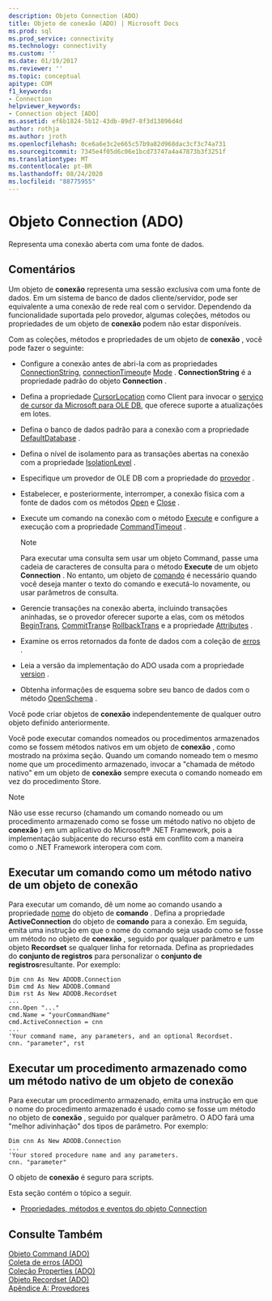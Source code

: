 ```yaml
---
description: Objeto Connection (ADO)
title: Objeto de conexão (ADO) | Microsoft Docs
ms.prod: sql
ms.prod_service: connectivity
ms.technology: connectivity
ms.custom: ''
ms.date: 01/19/2017
ms.reviewer: ''
ms.topic: conceptual
apitype: COM
f1_keywords:
- Connection
helpviewer_keywords:
- Connection object [ADO]
ms.assetid: ef6b1824-5b12-43db-89d7-8f3d13896d4d
author: rothja
ms.author: jroth
ms.openlocfilehash: 0ce6a6e3c2e665c57b9a82d968dac3cf3c74a731
ms.sourcegitcommit: 7345e4f05d6c06e1bcd73747a4a47873b3f3251f
ms.translationtype: MT
ms.contentlocale: pt-BR
ms.lasthandoff: 08/24/2020
ms.locfileid: "88775955"
---
```

# <a name="connection-object-ado"></a>Objeto Connection (ADO)
Representa uma conexão aberta com uma fonte de dados.  
  
## <a name="remarks"></a>Comentários  
 Um objeto de **conexão** representa uma sessão exclusiva com uma fonte de dados. Em um sistema de banco de dados cliente/servidor, pode ser equivalente a uma conexão de rede real com o servidor. Dependendo da funcionalidade suportada pelo provedor, algumas coleções, métodos ou propriedades de um objeto de **conexão** podem não estar disponíveis.  
  
 Com as coleções, métodos e propriedades de um objeto de **conexão** , você pode fazer o seguinte:  
  
-   Configure a conexão antes de abri-la com as propriedades [ConnectionString](./connectionstring-property-ado.md), [connectionTimeout](./connectiontimeout-property-ado.md)e [Mode](./mode-property-ado.md) . **ConnectionString** é a propriedade padrão do objeto **Connection** .  
  
-   Defina a propriedade [CursorLocation](./cursorlocation-property-ado.md) como Client para invocar o [serviço de cursor da Microsoft para OLE DB](../../guide/appendixes/microsoft-cursor-service-for-ole-db-ado-service-component.md), que oferece suporte a atualizações em lotes.  
  
-   Defina o banco de dados padrão para a conexão com a propriedade [DefaultDatabase](./defaultdatabase-property.md) .  
  
-   Defina o nível de isolamento para as transações abertas na conexão com a propriedade [IsolationLevel](./isolationlevel-property.md) .  
  
-   Especifique um provedor de OLE DB com a propriedade do [provedor](./provider-property-ado.md) .  
  
-   Estabelecer, e posteriormente, interromper, a conexão física com a fonte de dados com os métodos [Open](./open-method-ado-connection.md) e [Close](./close-method-ado.md) .  
  
-   Execute um comando na conexão com o método [Execute](./execute-method-ado-connection.md) e configure a execução com a propriedade [CommandTimeout](./commandtimeout-property-ado.md) .  
  
    > [!NOTE]
    >  Para executar uma consulta sem usar um objeto Command, passe uma cadeia de caracteres de consulta para o método **Execute** de um objeto **Connection** . No entanto, um objeto de [comando](./command-object-ado.md) é necessário quando você deseja manter o texto do comando e executá-lo novamente, ou usar parâmetros de consulta.  
  
-   Gerencie transações na conexão aberta, incluindo transações aninhadas, se o provedor oferecer suporte a elas, com os métodos [BeginTrans](./begintrans-committrans-and-rollbacktrans-methods-ado.md), [CommitTrans](./begintrans-committrans-and-rollbacktrans-methods-ado.md)e [RollbackTrans](./begintrans-committrans-and-rollbacktrans-methods-ado.md) e a propriedade [Attributes](./attributes-property-ado.md) .  
  
-   Examine os erros retornados da fonte de dados com a coleção de [erros](./errors-collection-ado.md) .  
  
-   Leia a versão da implementação do ADO usada com a propriedade [version](./version-property-ado.md) .  
  
-   Obtenha informações de esquema sobre seu banco de dados com o método [OpenSchema](./openschema-method.md) .  
  
 Você pode criar objetos de **conexão** independentemente de qualquer outro objeto definido anteriormente.  
  
 Você pode executar comandos nomeados ou procedimentos armazenados como se fossem métodos nativos em um objeto de **conexão** , como mostrado na próxima seção. Quando um comando nomeado tem o mesmo nome que um procedimento armazenado, invocar a "chamada de método nativo" em um objeto de **conexão** sempre executa o comando nomeado em vez do procedimento Store.  
  
> [!NOTE]
>  Não use esse recurso (chamando um comando nomeado ou um procedimento armazenado como se fosse um método nativo no objeto de **conexão** ) em um aplicativo do Microsoft® .NET Framework, pois a implementação subjacente do recurso está em conflito com a maneira como o .NET Framework interopera com com.  
  
## <a name="execute-a-command-as-a-native-method-of-a-connection-object"></a>Executar um comando como um método nativo de um objeto de conexão  
 Para executar um comando, dê um nome ao comando usando a propriedade [nome](./name-property-ado.md) do objeto de **comando** . Defina a propriedade **ActiveConnection** do objeto de **comando** para a conexão. Em seguida, emita uma instrução em que o nome do comando seja usado como se fosse um método no objeto de **conexão** , seguido por qualquer parâmetro e um objeto **Recordset** se qualquer linha for retornada. Defina as propriedades do **conjunto de registros** para personalizar o **conjunto de registros**resultante. Por exemplo:  
  
```  
Dim cnn As New ADODB.Connection  
Dim cmd As New ADODB.Command  
Dim rst As New ADODB.Recordset  
...  
cnn.Open "..."  
cmd.Name = "yourCommandName"  
cmd.ActiveConnection = cnn  
...  
'Your command name, any parameters, and an optional Recordset.  
cnn. "parameter", rst  
```  
  
## <a name="execute-a-stored-procedure-as-a-native-method-of-a-connection-object"></a>Executar um procedimento armazenado como um método nativo de um objeto de conexão  
 Para executar um procedimento armazenado, emita uma instrução em que o nome do procedimento armazenado é usado como se fosse um método no objeto de **conexão** , seguido por qualquer parâmetro. O ADO fará uma "melhor adivinhação" dos tipos de parâmetro. Por exemplo:  
  
```  
Dim cnn As New ADODB.Connection  
...  
'Your stored procedure name and any parameters.  
cnn. "parameter"  
```  
  
 O objeto de **conexão** é seguro para scripts.  
  
 Esta seção contém o tópico a seguir.  
  
-   [Propriedades, métodos e eventos do objeto Connection](./connection-object-properties-methods-and-events.md)  
  
## <a name="see-also"></a>Consulte Também  
 [Objeto Command (ADO)](./command-object-ado.md)   
 [Coleta de erros (ADO)](./errors-collection-ado.md)   
 [Coleção Properties (ADO)](./properties-collection-ado.md)   
 [Objeto Recordset (ADO)](./recordset-object-ado.md)   
 [Apêndice A: Provedores](../../guide/appendixes/appendix-a-providers.md)